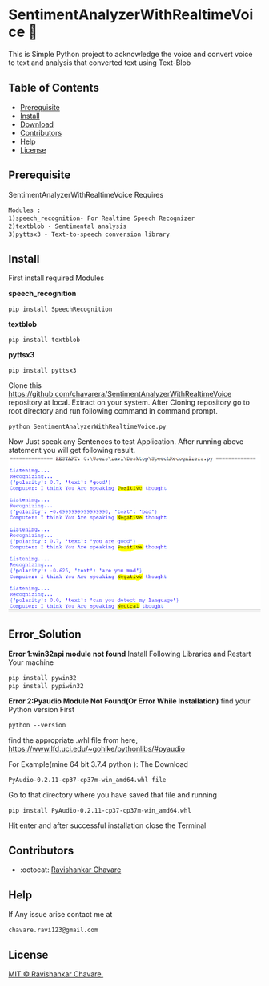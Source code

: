 # SentimentAnalyzerWithRealtimeVoice :loudspeaker:
This is Simple Python project to acknowledge the voice and convert voice to text and analysis that converted text using Text-Blob


## Table of Contents

- [Prerequisite](#Prerequisite)
- [Install](#install)
- [Download](#Error_Solution)
- [Contributors](#Contributors)
- [Help](#Help)
- [License](#license)


## Prerequisite
SentimentAnalyzerWithRealtimeVoice Requires
```
Modules :
1)speech_recognition- For Realtime Speech Recognizer
2)textblob - Sentimental analysis
3)pyttsx3 - Text-to-speech conversion library
```

## Install
First install required Modules

**speech_recognition**
```
pip install SpeechRecognition
```
**textblob**
```
pip install textblob
```
**pyttsx3**
```
pip install pyttsx3
```
Clone this https://github.com/chavarera/SentimentAnalyzerWithRealtimeVoice repository at local.
Extract on your system.
After Cloning repository  go to root directory and run following command in command prompt.
```
python SentimentAnalyzerWithRealtimeVoice.py
```
Now Just  speak any Sentences to test Application.
After running above statement you will get following result.
![sentimental](https://raw.githubusercontent.com/chavarera/SentimentAnalyzerWithRealtimeVoice/master/screenshots/RealTimeWOrdSentimentanalaysisy.png)

## Error_Solution
**Error 1:win32api module not found**
Install Following Libraries and Restart Your machine
```
pip install pywin32
pip install pypiwin32
```

**Error 2:Pyaudio Module Not Found(Or Error While Installation)**
find your Python version First
```
python --version
```
find the appropriate .whl file from here,
https://www.lfd.uci.edu/~gohlke/pythonlibs/#pyaudio

For Example(mine 64 bit 3.7.4 python ):
The Download
```
PyAudio‑0.2.11‑cp37‑cp37m‑win_amd64.whl file
```
Go to that directory where you have saved that file and running
```
pip install PyAudio-0.2.11-cp37-cp37m-win_amd64.whl
```
Hit enter and after successful installation close the Terminal


## Contributors
- :octocat: [Ravishankar Chavare](https://github.com/chavarera)

## Help
If Any issue arise contact me at
```
chavare.ravi123@gmail.com
```
## License

[MIT © Ravishankar Chavare.](LICENSE)
